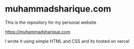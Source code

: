 # muhammadsharique.com
This is the repository for my personal website

https://muhammadsharique.com

I wrote it using simple HTML and CSS and its hosted on vercel
